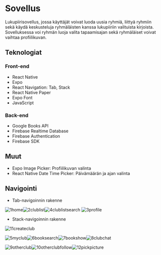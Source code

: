 # Sovellus
Lukupiirisovellus, jossa käyttäjät voivat luoda uusia ryhmiä, liittyä ryhmiin sekä käydä keskusteluja ryhmäläisten kanssa 
lukupiiriin valituista kirjoista. Sovelluksessa voi ryhmän luoja valita tapaamisajan sekä ryhmäläiset voivat vaihtaa profiilikuvan.

## Teknologiat

### Front-end 
- React Native
- Expo
- React Navigation: Tab, Stack 
- React Native Paper
- Expo Font
- JavaScript
### Back-end 
- Google Books API
- Firebase Realtime Database
- Firebase Authentication
- Firebase SDK

## Muut
- Expo Image Picker: Profiilikuvan valinta
- React Native Date Time Picker: Päivämäärän ja ajan valinta

## Navigointi
- Tab-navigoinnin rakenne

![1home](https://github.com/user-attachments/assets/c3cc3fca-75de-4ad5-a0fe-091a0a009608)![2clublist](https://github.com/user-attachments/assets/9ae6523b-8eac-4395-b8fb-d881a68d149b)![4clublistsearch](https://github.com/user-attachments/assets/b6b08af3-f534-4736-b54b-8af1ddd41efd)
![3profile](https://github.com/user-attachments/assets/5b113960-4d0a-45ee-9b8e-e9a383ed1489)

- Stack-navigoinnin rakenne

![11createclub](https://github.com/user-attachments/assets/e704c777-1d3c-4307-81f7-1c05ef9d85ad)

![5myclub](https://github.com/user-attachments/assets/5544ff75-7b3d-4bed-a30c-d23573e8b47e)![6booksearch](https://github.com/user-attachments/assets/4fef86ed-229a-4ee9-84c7-11a2454e20e7)![7bookshow](https://github.com/user-attachments/assets/2b6fa3a2-7f9b-4c0b-a058-44769162010b)![8clubchat](https://github.com/user-attachments/assets/9179837e-a526-48f5-88c4-7a0e39a31633)

![9otherclub](https://github.com/user-attachments/assets/3b1c99cf-ebc5-4962-a559-6d523e1e5c51)![10otherclubfollow](https://github.com/user-attachments/assets/50fb9b64-cd6d-459f-88c0-5ef08b5e3dae)![12pickpicture](https://github.com/user-attachments/assets/90351489-5710-4b74-87b1-ef4cd4e8a0c6)



  
